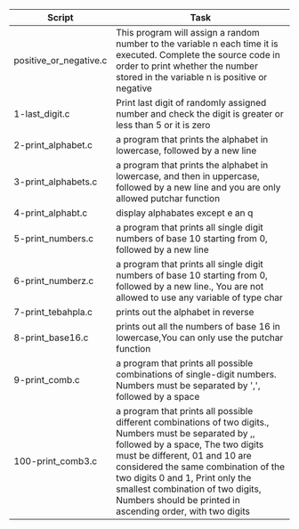Script|Task|
-----------|-----------|
positive_or_negative.c|This program will assign a random number to the variable n each time it is executed. Complete the source code in order to print whether the number stored in the variable n is positive or negative|
1-last_digit.c|Print last digit of randomly assigned number and check the digit is greater or less than 5 or it is zero|
2-print_alphabet.c| a program that prints the alphabet in lowercase, followed by a new line|
3-print_alphabets.c|a program that prints the alphabet in lowercase, and then in uppercase, followed by a new line and you are only allowed putchar function|
4-print_alphabt.c|display alphabates except e an q|
5-print_numbers.c|a program that prints all single digit numbers of base 10 starting from 0, followed by a new line|
6-print_numberz.c|a program that prints all single digit numbers of base 10 starting from 0, followed by a new line., You are not allowed to use any variable of type char|
7-print_tebahpla.c|prints out the alphabet in reverse|
8-print_base16.c|prints out all the numbers of base 16 in lowercase,You can only use the putchar function|
9-print_comb.c|a program that prints all possible combinations of single-digit numbers. Numbers must be separated by ',', followed by a space|
100-print_comb3.c|a program that prints all possible different combinations of two digits., Numbers must be separated by ,, followed by a space, The two digits must be different, 01 and 10 are considered the same combination of the two digits 0 and 1, Print only the smallest combination of two digits, Numbers should be printed in ascending order, with two digits|



